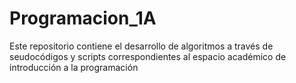 # Programacion_1A
Este repositorio contiene el desarrollo de algoritmos a través de seudocódigos y scripts correspondientes al espacio académico de introducción a la programación
